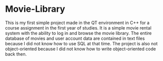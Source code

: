 # Movie-Library

This is my first simple project made in the QT environment in C++ for a course assignment in the first year of studies. It is a simple movie rental system with the ability to log in and browse the movie library. 
The entire database of movies and user account data are contained in text files because I did not know how to use SQL at that time.
The project is also not object-oriented because I did not know how to write object-oriented code back then.

